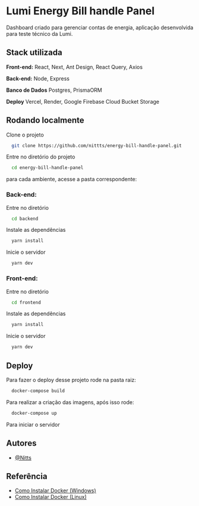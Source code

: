 # Lumi Energy Bill handle Panel

Dashboard criado para gerenciar contas de energia, aplicação desenvolvida para teste técnico da Lumi.

## Stack utilizada

**Front-end:** React, Next, Ant Design, React Query, Axios

**Back-end:** Node, Express

**Banco de Dados** Postgres, PrismaORM

**Deploy** Vercel, Render, Google Firebase Cloud Bucket Storage

## Rodando localmente

Clone o projeto

```bash
  git clone https://github.com/nittts/energy-bill-handle-panel.git
```

Entre no diretório do projeto

```bash
  cd energy-bill-handle-panel
```

para cada ambiente, acesse a pasta correspondente:

### Back-end:

Entre no diretório

```bash
  cd backend
```

Instale as dependências

```bash
  yarn install
```

Inicie o servidor

```bash
  yarn dev
```

### Front-end:

Entre no diretório

```bash
  cd frontend
```

Instale as dependências

```bash
  yarn install
```

Inicie o servidor

```bash
  yarn dev
```

## Deploy

Para fazer o deploy desse projeto rode na pasta raiz:

```bash
  docker-compose build
```

Para realizar a criação das imagens, após isso rode:

```bash
  docker-compose up
```

Para iniciar o servidor

## Autores

- [@Nitts](https://www.github.com/nittts)

## Referência

- [Como Instalar Docker (Windows)](https://gist.github.com/sidneyroberto/5f0b837c2d27f791fc494c164d2a7d74)
- [Como Instalar Docker (Linux)](https://www.digitalocean.com/community/tutorials/how-to-install-and-use-docker-on-ubuntu-20-04-pt)
